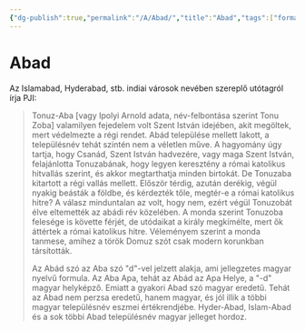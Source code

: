 ```yaml
---
{"dg-publish":true,"permalink":"/A/Abad/","title":"Abad","tags":["formatted🟢"],"created":"2023-10-22T12:48","updated":"2023-10-22T12:48"}
---
```



# Abad

Az Islamabad, Hyderabad, stb. indiai városok nevében szereplő utótagról írja PJI:  
> Tonuz-Aba \[vagy Ipolyi Arnold adata, név-felbontása szerint Tonu Zoba\] valamilyen fejedelem volt Szent István idejében, akit megöltek, mert védelmezte a régi rendet. Abád települése mellett lakott, a településnév tehát szintén nem a véletlen műve. A hagyomány úgy tartja, hogy Csanád, Szent István hadvezére, vagy maga Szent István, felajánlotta Tonuzabának, hogy legyen keresztény a római katolikus hitvallás szerint, és akkor megtarthatja minden birtokát. De Tonuzaba kitartott a régi vallás mellett. Először térdig, azután derékig, végül nyakig beásták a földbe, és kérdezték tőle, megtér-e a római katolikus hitre? A válasz minduntalan az volt, hogy nem, ezért végül Tonuzobát élve eltemették az abádi rév közelében. A monda szerint Tonuzoba felesége is követte férjét, de utódaikat a király megkímélte, mert ők áttértek a római katolikus hitre. Véleményem szerint a monda tanmese, amihez a török Domuz szót csak modern korunkban társították.  
>
> Az Abád szó az Aba szó "d"-vel jelzett alakja, ami jellegzetes magyar nyelvű formula. Az Aba Apa, tehát az Abád az Apa Helye, a "-d" magyar helyképző. Emiatt a gyakori Abad szó magyar eredetű. Tehát az Abad nem perzsa eredetű, hanem magyar, és jól illik a többi magyar településnév eszmei értékrendjébe. Hyder-Abad, Islam-Abad és a sok többi Abad településnév magyar jelleget hordoz.  